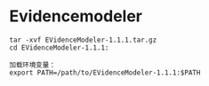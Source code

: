 # Evidencemodeler

```
tar -xvf EVidenceModeler-1.1.1.tar.gz
cd EVidenceModeler-1.1.1:
 
加载环境变量：
export PATH=/path/to/EVidenceModeler-1.1.1:$PATH
```


